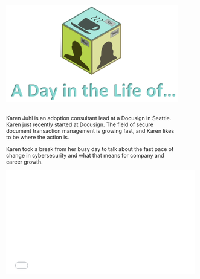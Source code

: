 <figure class="snippetimg" style="margin: 0 auto;width:90%">
  <img src=".guides/img/DILOIntro.PNG">
  
<br>Karen Juhl is an adoption consultant lead at a Docusign in Seattle.  Karen just recently started at Docusign. The field of secure document transaction management is growing fast, and Karen likes to be where the action is.

Karen took a break from her busy day to talk about the fast pace of change in cybersecurity and what that means for company and career growth. 
<div>
  <iframe src="//player.vimeo.com/video/227302346" width="500" height="275" frameborder="0" webkitallowfullscreen mozallowfullscreen allowfullscreen></iframe>
</div>